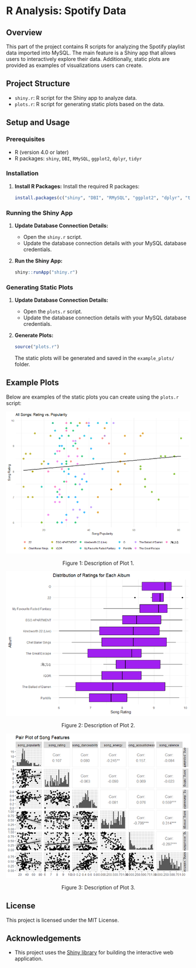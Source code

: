 # R Analysis: Spotify Data

## Overview
This part of the project contains R scripts for analyzing the Spotify playlist data imported into MySQL. The main feature is a Shiny app that allows users to interactively explore their data. Additionally, static plots are provided as examples of visualizations users can create.

## Project Structure
- `shiny.r`: R script for the Shiny app to analyze data.
- `plots.r`: R script for generating static plots based on the data.

## Setup and Usage
### Prerequisites
- R (version 4.0 or later)
- R packages: `shiny`, `DBI`, `RMySQL`, `ggplot2`, `dplyr`, `tidyr`

### Installation
1. **Install R Packages:**
   Install the required R packages:
    ```r
    install.packages(c("shiny", "DBI", "RMySQL", "ggplot2", "dplyr", "tidyr"))
    ```

### Running the Shiny App
1. **Update Database Connection Details:**
   - Open the `shiny.r` script.
   - Update the database connection details with your MySQL database credentials.

2. **Run the Shiny App:**
    ```r
    shiny::runApp("shiny.r")
    ```

### Generating Static Plots
1. **Update Database Connection Details:**
   - Open the `plots.r` script.
   - Update the database connection details with your MySQL database credentials.

2. **Generate Plots:**
    ```r
    source("plots.r")
    ```

   The static plots will be generated and saved in the `example_plots/` folder.

## Example Plots
Below are examples of the static plots you can create using the `plots.r` script:

<div align="center">
  <img src="./examples/plot1.png" alt="Plot 1" width="600">
  <p>Figure 1: Description of Plot 1.</p>

  <img src="./examples/plot2.png" alt="Plot 2" width="600">
  <p>Figure 2: Description of Plot 2.</p>

  <img src="./examples/plot3.png" alt="Plot 3" width="600">
  <p>Figure 3: Description of Plot 3.</p>
</div>

## License
This project is licensed under the MIT License.

## Acknowledgements
- This project uses the [Shiny library](https://shiny.rstudio.com/) for building the interactive web application.
